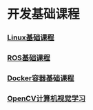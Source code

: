# 开发基础课程

### [Linux基础课程](https://docs.hiwonder.com/projects/General_basic_courses/en/latest/docs/1_linux_fundamentals%20_course.html)
### [ROS基础课程](https://docs.hiwonder.com/projects/General_basic_courses/en/latest/docs/2_python_basics_course.html)
### [Docker容器基础课程](https://docs.hiwonder.com/projects/General_basic_courses/en/latest/docs/3_docker_container_basics_course.html)
### [OpenCV计算机视觉学习](https://docs.hiwonder.com/projects/General_basic_courses/en/latest/docs/4_ros_basics_course.html)